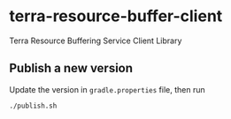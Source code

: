 # terra-resource-buffer-client
Terra Resource Buffering Service Client Library
## Publish a new version
Update the version in `gradle.properties` file, then run
```
./publish.sh
```
